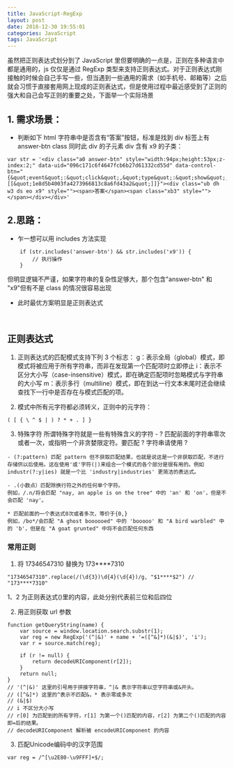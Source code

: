 ```yaml
---
title: JavaScript-RegExp
layout: post
date: 2018-12-30 19:55:01
categories: JavaScript
tags: JavaScript
---
```


虽然把正则表达式划分到了 JavaScript 里但要明确的一点是，正则在多种语言中都是通用的，js 仅仅是通过 RegExp 类型来支持正则表达式。对于正则表达式刚接触的时候会自己手写一些，但当遇到一些通用的需求（如手机号、邮箱等）之后就会习惯于直接套用网上现成的正则表达式，但是使用过程中最近感受到了正则的强大和自己会写正则的重要之处，下面举一个实际场景

## 1. 需求场景：
- 判断如下 html 字符串中是否含有“答案”按钮，标准是找到 div 标签上有 answer-btn class 同时此 div 的子元素 div 含有 x9 的子类：
```
var str = '<div class="a0 answer-btn" style="width:94px;height:53px;z-index:2;" data-uid="096c171c6f4647fcb6b27d61332cd55d" data-control-btn="{&quot;event&quot;:&quot;click&quot;,&quot;type&quot;:&quot;show&quot;,&quot;target&quot;:[[&quot;1e8d5b4003fa4273966813c8a6fd43a2&quot;]]}"><div class="ub dh w3 ds eo x9" style=""><span>答案</span><span class="xb3" style=""></span></div></div>'
```

## 2.思路：
- 乍一想可以用 includes 方法实现
```
    if (str.includes('answer-btn') && str.includes('x9')) {
        // 执行操作
    }
```
但明显逻辑不严谨，如果字符串的复杂性足够大，那个包含"answer-btn" 和 "x9"但有不是 class 的情况很容易出现
- 此时最优方案明显是正则表达式
```
    
```

## 正则表达式
  1. 正则表达式的匹配模式支持下列 3 个标志：
  g：表示全局（global）模式，即模式将被应用于所有字符串，而非在发现第一个匹配项时立即停止
  i：表示不区分大小写（case-insensitive）模式，即在确定匹配项时忽略模式与字符串的大小写
  m：表示多行（multiline）模式，即在到达一行文本末尾时还会继续查找下一行中是否存在与模式匹配的项。

  2. 模式中所有元字符都必须转义，正则中的元字符：
  ```
  ( [ { \ ^ $ | ) ? * + . ] }
  ```
  3. 特殊字符
    所谓特殊字符就是一些有特殊含义的字符
    - ?  匹配前面的字符串零次或者一次，或指明一个非贪婪限定符。要匹配 ? 字符串请使用 \?

    - (?:pattern) 匹配 pattern 但不获取匹配结果，也就是说这是一个非获取匹配，不进行存储供以后使用。这在使用'或'字符(|)来组合一个模式的各个部分是很有用的。例如 industr(?:y|ies) 就是一个比 'industry|industries' 更简洁的表达式。

    - .(小数点）匹配除换行符之外的任何单个字符。
    例如，/.n/将会匹配 "nay, an apple is on the tree" 中的 'an' 和 'on'，但是不会匹配 'nay'。

    * 匹配前面的一个表达式0次或者多次，等价于{0,}
    例如，/bo*/会匹配 "A ghost boooooed" 中的 'booooo' 和 "A bird warbled" 中的 'b'，但是在 "A goat grunted" 中将不会匹配任何东西

### 常用正则
1. 将 17346547310 替换为 173****7310
```
"17346547310".replace(/(\d{3})\d{4}(\d{4})/g, "$1****$2") // "173****7310"
```
$1、$2 为正则表达式()里的内容，此处分别代表前三位和后四位


2. 用正则获取 url 参数
```
function getQueryString(name) {
    var source = window.location.search.substr(1);
    var reg = new RegExp('(^|&)' + name + '=([^&]*)(&|$)', 'i');
    var r = source.match(reg);

    if (r != null) {
        return decodeURIComponent(r[2]);
    }
    return null;
}
// '(^|&)' 这里的引号用于拼接字符串，^|& 表示字符串以空字符串或&开头。
// ([^&]*) 这里的^表示不匹配&，* 表示零或多次
// (&|$)
// i 不区分大小写
// r[0] 为匹配到的所有字符，r[1] 为第一个()匹配的内容，r[2] 为第二个()匹配的内容即=后的结果。
// decodeURIComponent 解析被 encodeURIComponent 的内容
```

3. 匹配Unicode编码中的汉字范围
```
var reg = /^[\u2E80-\u9FFF]+$/;
```
